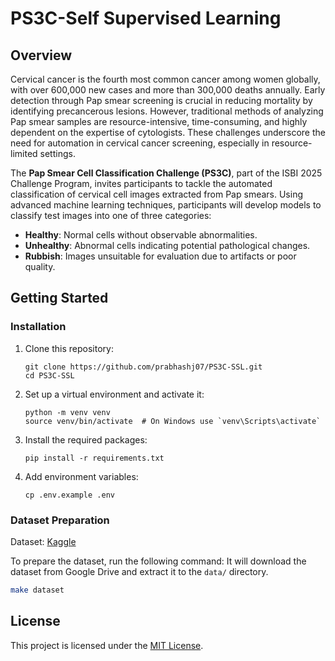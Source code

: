 # PS3C-Self Supervised Learning

## Overview

Cervical cancer is the fourth most common cancer among women globally, with over 600,000 new cases and more than 300,000 deaths annually. Early detection through Pap smear screening is crucial in reducing mortality by identifying precancerous lesions. However, traditional methods of analyzing Pap smear samples are resource-intensive, time-consuming, and highly dependent on the expertise of cytologists. These challenges underscore the need for automation in cervical cancer screening, especially in resource-limited settings.

The **Pap Smear Cell Classification Challenge (PS3C)**, part of the ISBI 2025 Challenge Program, invites participants to tackle the automated classification of cervical cell images extracted from Pap smears. Using advanced machine learning techniques, participants will develop models to classify test images into one of three categories:

- **Healthy**: Normal cells without observable abnormalities.
- **Unhealthy**: Abnormal cells indicating potential pathological changes.
- **Rubbish**: Images unsuitable for evaluation due to artifacts or poor quality.

## Getting Started

### Installation

1. Clone this repository:

    ```
    git clone https://github.com/prabhashj07/PS3C-SSL.git
    cd PS3C-SSL
    ```

2. Set up a virtual environment and activate it:

    ```
    python -m venv venv
    source venv/bin/activate  # On Windows use `venv\Scripts\activate`
    ```

3. Install the required packages:

    ```
    pip install -r requirements.txt
    ```

4. Add environment variables:

    ```
    cp .env.example .env
    ```

### Dataset Preparation

Dataset: [Kaggle](https://www.kaggle.com/competitions/pap-smear-cell-classification-challenge/data)

To prepare the dataset, run the following command:
It will download the dataset from Google Drive and extract it to the `data/` directory.

```bash
make dataset
``````

## License

This project is licensed under the [MIT License](LICENSE).
